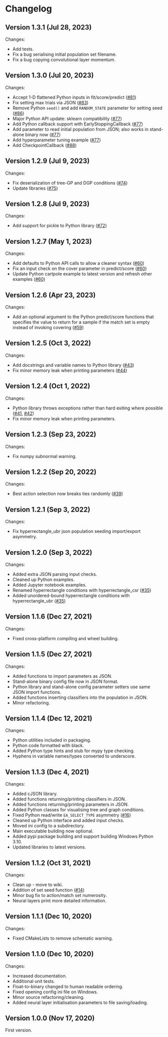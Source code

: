 # Changelog

## Version 1.3.1 (Jul 28, 2023)

Changes:
*   Add tests.
*   Fix a bug serialising initial population set filename.
*   Fix a bug copying convolutional layer momentum.

## Version 1.3.0 (Jul 20, 2023)

Changes:
*   Accept 1-D flattened Python inputs in fit/score/predict ([#81](https://github.com/xcsf-dev/xcsf/pull/81))
*   Fix setting max trials via JSON ([#83](https://github.com/xcsf-dev/xcsf/pull/83))
*   Remove Python `seed()` and add `RANDOM_STATE` parameter for setting seed ([#86](https://github.com/xcsf-dev/xcsf/pull/86))
*   Major Python API update: sklearn compatibility ([#77](https://github.com/xcsf-dev/xcsf/pull/77))
*   Add Python callback support with EarlyStoppingCallback ([#77](https://github.com/xcsf-dev/xcsf/pull/77))
*   Add parameter to read initial population from JSON; also works in stand-alone binary now ([#77](https://github.com/xcsf-dev/xcsf/pull/77))
*   Add hyperparameter tuning example ([#77](https://github.com/xcsf-dev/xcsf/pull/77))
*   Add CheckpointCallback ([#88](https://github.com/xcsf-dev/xcsf/pull/88))

## Version 1.2.9 (Jul 9, 2023)

Changes:
*    Fix deserialization of tree-GP and DGP conditions ([#74](https://github.com/xcsf-dev/xcsf/pull/74))
*    Update libraries ([#75](https://github.com/xcsf-dev/xcsf/pull/75))

## Version 1.2.8 (Jul 9, 2023)

Changes:
*    Add support for pickle to Python library ([#72](https://github.com/xcsf-dev/xcsf/pull/72))

## Version 1.2.7 (May 1, 2023)

Changes:
*    Add defaults to Python API calls to allow a cleaner syntax ([#60](https://github.com/xcsf-dev/xcsf/pull/60))
*    Fix an input check on the cover parameter in predict/score ([#60](https://github.com/xcsf-dev/xcsf/pull/60))
*    Update Python cartpole example to latest version and refresh other examples ([#60](https://github.com/xcsf-dev/xcsf/pull/60))

## Version 1.2.6 (Apr 23, 2023)

Changes:
*    Add an optional argument to the Python predict/score functions that specifies the value to return for a sample if the match set is empty instead of invoking covering ([#59](https://github.com/xcsf-dev/xcsf/pull/59))

## Version 1.2.5 (Oct 3, 2022)

Changes:
*    Add docstrings and variable names to Python library ([#43](https://github.com/xcsf-dev/xcsf/pull/43))
*    Fix minor memory leak when printing parameters ([#44](https://github.com/xcsf-dev/xcsf/pull/44))

## Version 1.2.4 (Oct 1, 2022)

Changes:
*    Python library throws exceptions rather than hard exiting where possible ([#41](https://github.com/xcsf-dev/xcsf/pull/41), [#42](https://github.com/xcsf-dev/xcsf/pull/42))
*    Fix minor memory leak when printing parameters.

## Version 1.2.3 (Sep 23, 2022)

Changes:
*    Fix numpy subnormal warning.

## Version 1.2.2 (Sep 20, 2022)

Changes:
*    Best action selection now breaks ties randomly ([#39](https://github.com/xcsf-dev/xcsf/pull/39))

## Version 1.2.1 (Sep 3, 2022)

Changes:
*    Fix hyperrectangle_ubr json population seeding import/export asymmetry.

## Version 1.2.0 (Sep 3, 2022)

Changes:
*    Added extra JSON parsing input checks.
*    Cleaned up Python examples.
*    Added Jupyter notebook examples.
*    Renamed hyperrectangle conditions with hyperrectangle_csr ([#35](https://github.com/xcsf-dev/xcsf/pull/35))
*    Added unordered-bound hyperrectangle conditions with hyperrectangle_ubr ([#35](https://github.com/xcsf-dev/xcsf/pull/35))

## Version 1.1.6 (Dec 27, 2021)

Changes:
*    Fixed cross-platform compiling and wheel building.

## Version 1.1.5 (Dec 27, 2021)

Changes:
*    Added functions to import parameters as JSON.
*    Stand-alone binary config file now in JSON format.
*    Python library and stand-alone config parameter setters use same JSON import functions.
*    Added functions inserting classifiers into the population in JSON.
*    Minor refactoring.

## Version 1.1.4 (Dec 12, 2021)

Changes:
*    Python utilities included in packaging.
*    Python code formatted with black.
*    Added Python type hints and stub for mypy type checking.
*    Hyphens in variable names/types converted to underscore.

## Version 1.1.3 (Dec 4, 2021)

Changes:
*    Added cJSON library.
*    Added functions returning/printing classifiers in JSON.
*    Added functions returning/printing parameters in JSON.
*    Added Python classes for visualising tree and graph conditions.
*    Fixed Python read/write `EA_SELECT_TYPE` asymmetry ([#16](https://github.com/xcsf-dev/xcsf/pull/16))
*    Cleaned up Python interface and added input checks.
*    Moved ini config to a subdirectory.
*    Main executable building now optional.
*    Added pypi package building and support building Windows Python 3.10.
*    Updated libraries to latest versions.

## Version 1.1.2 (Oct 31, 2021)

Changes:
*    Clean up - move to wiki.
*    Addition of set seed function ([#14](https://github.com/xcsf-dev/xcsf/pull/14))
*    Minor bug fix to action/match set numerosity.
*    Neural layers print more detailed information.

## Version 1.1.1 (Dec 10, 2020)

Changes:
*    Fixed CMakeLists to remove schematic warning.

## Version 1.1.0 (Dec 10, 2020)

Changes:
*    Increased documentation.
*    Additional unit tests.
*    Float-to-binary changed to human readable ordering.
*    Fixed opening config ini file on Windows.
*    Minor source refactoring/cleaning.
*    Added neural layer initialisation parameters to file saving/loading.

## Version 1.0.0 (Nov 17, 2020)

First version.

